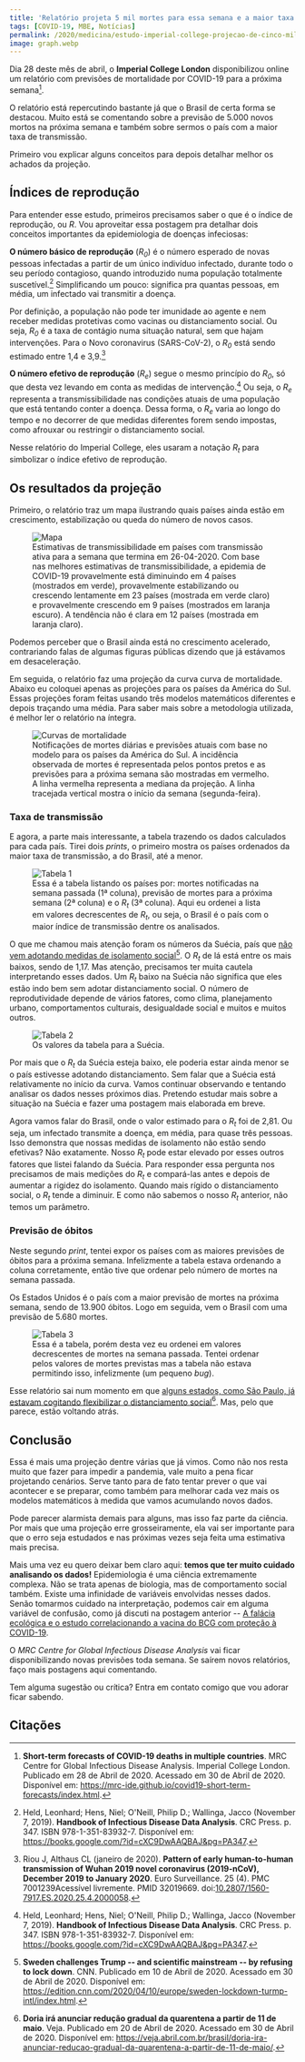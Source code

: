 ```yaml
---
title: 'Relatório projeta 5 mil mortes para essa semana e a maior taxa de transmissão no Brasil'
tags: [COVID-19, MBE, Notícias]
permalink: /2020/medicina/estudo-imperial-college-projecao-de-cinco-mil-mortes-e-maior-taxa-de-transmissao-no-brasil
image: graph.webp
---
```


Dia 28 deste mês de abril, o **Imperial College London** disponibilizou online um relatório com previsões de mortalidade por COVID-19 para a próxima semana[^imp].

O relatório está repercutindo bastante já que o Brasil de certa forma se destacou. Muito está se comentando sobre a previsão de 5.000 novos mortos na próxima semana e também sobre sermos o país com a maior taxa de transmissão.

Primeiro vou explicar alguns conceitos para depois detalhar melhor os achados da projeção.

## Índices de reprodução

Para entender esse estudo, primeiros precisamos saber o que é o índice de reprodução, ou *R*. Vou aproveitar essa postagem pra detalhar dois conceitos importantes da epidemiologia de doenças infeciosas:

**O número básico de reprodução** (*R<sub>0</sub>*) é o número esperado de novas pessoas infectadas a partir de um único indivíduo infectado, durante todo o seu período contagioso, quando introduzido numa população totalmente suscetível.[^Held] Simplificando um pouco: significa pra quantas pessoas, em média, um infectado vai transmitir a doença.

Por definição, a população não pode ter imunidade ao agente e nem receber medidas protetivas como vacinas ou distanciamento social. Ou seja, *R<sub>0</sub>* é a taxa de contágio numa situação natural, sem que hajam intervenções. Para o Novo coronavirus (SARS-CoV-2), o *R<sub>0</sub>* está sendo estimado entre 1,4 e 3,9.[^Riou]

**O número efetivo de reprodução** (*R<sub>e</sub>*) segue o mesmo princípio do *R<sub>0</sub>*, só que desta vez levando em conta as medidas de intervenção.[^Held] Ou seja, o *R<sub>e</sub>* representa a transmissibilidade nas condições atuais de uma população que está tentando conter a doença. Dessa forma, o *R<sub>e</sub>* varia ao longo do tempo e no decorrer de que medidas diferentes forem sendo impostas, como afrouxar ou restringir o distanciamento social.

Nesse relatório do Imperial College, eles usaram a notação *R<sub>t</sub>* para simbolizar o índice efetivo de reprodução.

## Os resultados da projeção

Primeiro, o relatório traz um mapa ilustrando quais países ainda estão em crescimento, estabilização ou queda do número de novos casos.

<figure>
    <img src="/assets/2020/medicina/covid19/imp-college-1.jpeg" alt="Mapa">
    <figcaption >Estimativas de transmissibilidade em países com transmissão ativa para a semana que termina em 26-04-2020. Com base nas melhores estimativas de transmissibilidade, a epidemia de COVID-19 provavelmente está diminuindo em 4 países (mostrados em verde), provavelmente estabilizando ou crescendo lentamente em 23 países (mostrada em verde claro) e provavelmente crescendo em 9 países (mostrados em laranja escuro). A tendência não é clara em 12 países (mostrada em laranja claro).</figcaption>
</figure>

Podemos perceber que o Brasil ainda está no crescimento acelerado, contrariando falas de algumas figuras públicas dizendo que já estávamos em desaceleração.

Em seguida, o relatório faz uma projeção da curva curva de mortalidade. Abaixo eu coloquei apenas as projeções para os países da América do Sul. Essas projeções foram feitas usando três modelos matemáticos diferentes e depois traçando uma média. Para saber mais sobre a metodologia utilizada, é melhor ler o relatório na íntegra.

<figure>
    <img src="/assets/2020/medicina/covid19/forecast.jpeg" alt="Curvas de mortalidade">
    <figcaption>Notificações de mortes diárias e previsões atuais com base no modelo para os países da América do Sul. A incidência observada de mortes é representada pelos pontos pretos e as previsões para a próxima semana são mostradas em vermelho. A linha vermelha representa a mediana da projeção. A linha tracejada vertical mostra o início da semana (segunda-feira).</figcaption>
</figure>

### Taxa de transmissão

E agora, a parte mais interessante, a tabela trazendo os dados calculados para cada país. Tirei dois *prints*, o primeiro mostra os países ordenados da maior taxa de transmissão, a do Brasil, até a menor.

<figure>
    <img src="/assets/2020/medicina/covid19/tab-rt.jpeg" alt="Tabela 1">
    <figcaption>Essa é a tabela listando os países por: mortes notificadas na semana passada (1ª coluna), previsão de mortes para a próxima semana (2ª coluna) e o <em>R<sub>t</sub></em> (3ª coluna). Aqui eu ordenei a lista em valores decrescentes de <em>R<sub>t</sub></em>, ou seja, o Brasil é o país com o maior índice de transmissão dentre os analisados.</figcaption>
</figure>

O que me chamou mais atenção foram os números da Suécia, país que [não vem adotando medidas de isolamento social](https://edition.cnn.com/2020/04/10/europe/sweden-lockdown-turmp-intl/index.html)[^CNN]. O *R<sub>t</sub>* de lá está entre os mais baixos, sendo de 1,17. Mas atenção, precisamos ter muita cautela interpretando esses dados. Um *R<sub>t</sub>* baixo na Suécia não significa que eles estão indo bem sem adotar distanciamento social. O número de reprodutividade depende de vários fatores, como clima, planejamento urbano, comportamentos culturais, desigualdade social e muitos e muitos outros.

<figure>
    <img src="/assets/2020/medicina/covid19/sweden.jpeg" alt="Tabela 2">
    <figcaption>Os valores da tabela para a Suécia.</figcaption>
</figure>

Por mais que o *R<sub>t</sub>* da Suécia esteja baixo, ele poderia estar ainda menor se o país estivesse adotando distanciamento. Sem falar que a Suécia está relativamente no início da curva. Vamos continuar observando e tentando analisar os dados nesses próximos dias. Pretendo estudar mais sobre a situação na Suécia e fazer uma postagem mais elaborada em breve.

Agora vamos falar do Brasil, onde o valor estimado para o *R<sub>t</sub>* foi de 2,81. Ou seja, um infectado transmite a doença, em média, para quase três pessoas. Isso demonstra que nossas medidas de isolamento não estão sendo efetivas? Não exatamente. Nosso *R<sub>t</sub>* pode estar elevado por esses outros fatores que listei falando da Suécia. Para responder essa pergunta nos precisamos de mais medições do *R<sub>t</sub>* e compará-las antes e depois de aumentar a rigidez do isolamento. Quando mais rígido o distanciamento social, o *R<sub>t</sub>* tende a diminuir. E como não sabemos o nosso *R<sub>t</sub>* anterior, não temos um parâmetro.

### Previsão de óbitos

Neste segundo *print*, tentei expor os países com as maiores previsões de óbitos para a próxima semana. Infelizmente a tabela estava ordenando a coluna corretamente, então tive que ordenar pelo número de mortes na semana passada.

Os Estados Unidos é o país com a maior previsão de mortes na próxima semana, sendo de 13.900 óbitos. Logo em seguida, vem o Brasil com uma previsão de 5.680 mortes.

<figure>
    <img src="/assets/2020/medicina/covid19/tab-death.jpeg" alt="Tabela 3">
    <figcaption>Essa é a tabela, porém desta vez eu ordenei em valores decrescentes de mortes na semana passada. Tentei ordenar pelos valores de mortes previstas mas a tabela não estava permitindo isso, infelizmente (um pequeno <em>bug</em>).</figcaption>
</figure>

Esse relatório sai num momento em que [alguns estados, como São Paulo, já estavam cogitando flexibilizar o distanciamento social](https://veja.abril.com.br/brasil/doria-ira-anunciar-reducao-gradual-da-quarentena-a-partir-de-11-de-maio/)[^estados]. Mas, pelo que parece, estão voltando atrás.

## Conclusão

Essa é mais uma projeção dentre várias que já vimos. Como não nos resta muito que fazer para impedir a pandemia, vale muito a pena ficar projetando cenários. Serve tanto para de fato tentar prever o que vai acontecer e se preparar, como também para melhorar cada vez mais os modelos matemáticos à medida que vamos acumulando novos dados.

Pode parecer alarmista demais para alguns, mas isso faz parte da ciência. Por mais que uma projeção erre grosseiramente, ela vai ser importante para que o erro seja estudados e nas próximas vezes seja feita uma estimativa mais precisa.

Mais uma vez eu quero deixar bem claro aqui: **temos que ter muito cuidado analisando os dados!** Epidemiologia é uma ciência extremamente complexa. Não se trata apenas de biologia, mas de comportamento social também. Existe uma infinidade de variáveis envolvidas nesses dados. Senão tomarmos cuidado na interpretação, podemos cair em alguma variável de confusão, como já discuti na postagem anterior -- [A falácia ecológica e o estudo correlacionando a vacina do BCG com proteção à COVID-19](/2020/medicina/o-estudo-que-projetou-distanciamento-social-ate-2022-por-causa-da-covid19).

O *MRC Centre for Global Infectious Disease Analysis* vai ficar disponibilizando novas previsões toda semana. Se saírem novos relatórios, faço mais postagens aqui comentando.

Tem alguma sugestão ou crítica? Entra em contato comigo que vou adorar ficar sabendo.

## Citações

[^imp]: **Short-term forecasts of COVID-19 deaths in multiple countries**. MRC Centre for Global Infectious Disease Analysis. Imperial College London. Publicado em 28 de Abril de 2020. Acessado em 30 de Abril de 2020. Disponível em: <https://mrc-ide.github.io/covid19-short-term-forecasts/index.html>.

[^Held]: Held, Leonhard; Hens, Niel; O'Neill, Philip D.; Wallinga, Jacco (November 7, 2019). **Handbook of Infectious Disease Data Analysis**. CRC Press. p. 347. ISBN 978-1-351-83932-7. Disponível em: <https://books.google.com/?id=cXC9DwAAQBAJ&pg=PA347>.

[^Riou]: Riou J, Althaus CL (janeiro de 2020). **Pattern of early human-to-human transmission of Wuhan 2019 novel coronavirus (2019-nCoV), December 2019 to January 2020**. Euro Surveillance. 25 (4). PMC 7001239Acessível livremente. PMID 32019669. doi:[10.2807/1560-7917.ES.2020.25.4.2000058](https://doi.org/10.2807/1560-7917.ES.2020.25.4.2000058).

[^CNN]: **Sweden challenges Trump -- and scientific mainstream -- by refusing to lock down**. CNN. Publicado em 10 de Abril de 2020. Acessado em 30 de Abril de 2020. Disponível em: <https://edition.cnn.com/2020/04/10/europe/sweden-lockdown-turmp-intl/index.html>.

[^estados]: **Doria irá anunciar redução gradual da quarentena a partir de 11 de maio**. Veja. Publicado em 20 de Abril de 2020. Acessado em 30 de Abril de 2020. Disponível em: <https://veja.abril.com.br/brasil/doria-ira-anunciar-reducao-gradual-da-quarentena-a-partir-de-11-de-maio/>.
